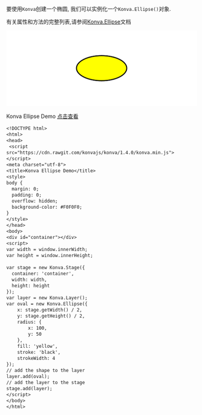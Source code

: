 要使用`Konva`创建一个椭圆, 我们可以实例化一个`Konva.Ellipse()`对象.  

有关属性和方法的完整列表,请参阅[Konva.Ellipse](https://konvajs.github.io/api/Konva.Ellipse.html)文档

 ![](images/ellipse.png)  

 Konva Ellipse Demo   [点击查看](https://konvajs.github.io/downloads/code/shapes/Ellipse.html)    

    <!DOCTYPE html>
    <html>
    <head>
     <script src="https://cdn.rawgit.com/konvajs/konva/1.4.0/konva.min.js"></script>
    <meta charset="utf-8">
    <title>Konva Ellipse Demo</title>
    <style>
    body {
      margin: 0;
      padding: 0;
      overflow: hidden;
      background-color: #F0F0F0;
    }
    </style>
    </head>
    <body>
    <div id="container"></div>
    <script>
    var width = window.innerWidth;
    var height = window.innerHeight;
    
    var stage = new Konva.Stage({
      container: 'container',
      width: width,
      height: height
    });
    var layer = new Konva.Layer();
    var oval = new Konva.Ellipse({
        x: stage.getWidth() / 2,
        y: stage.getHeight() / 2,
        radius: {
            x: 100,
            y: 50
        },
        fill: 'yellow',
        stroke: 'black',
        strokeWidth: 4
    });
    // add the shape to the layer
    layer.add(oval);
    // add the layer to the stage
    stage.add(layer);
    </script>
    </body>
    </html>